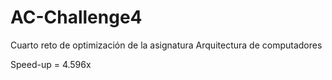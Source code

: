 # AC-Challenge4

Cuarto reto de optimización de la asignatura Arquitectura de computadores

Speed-up = 4.596x

